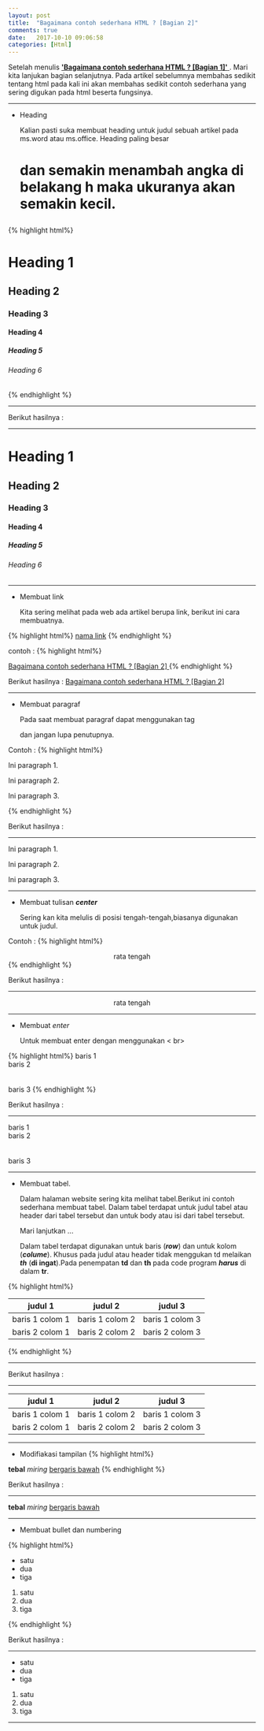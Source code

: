 ```yaml
---
layout: post
title:  "Bagaimana contoh sederhana HTML ? [Bagian 2]"
comments: true
date:   2017-10-10 09:06:58
categories: [Html]
---
```

Setelah menulis [**'Bagaimana contoh sederhana HTML ? [Bagian 1]'** ](https://kurtakon.com/html/2017/10/10/artikel-1.html) . Mari kita lanjukan bagian selanjutnya. 
Pada artikel sebelumnya membahas sedikit tentang html pada kali ini akan membahas sedikit contoh sederhana yang sering digukan pada html beserta fungsinya.

---

- Heading

    Kalian pasti suka membuat heading untuk judul sebuah artikel pada ms.word atau ms.office. Heading paling besar <h1> dan semakin menambah angka di belakang **h** maka ukuranya akan semakin kecil.

{% highlight html%}
<h1>Heading 1</h1>
<h2>Heading 2</h2>
<h3>Heading 3</h3>
<h4>Heading 4</h4>
<h5>Heading 5</h5>
<h6>Heading 6</h6>
{% endhighlight %}

---
  Berikut hasilnya : 

---

<h1>Heading 1</h1>
<h2>Heading 2</h2>
<h3>Heading 3</h3>
<h4>Heading 4</h4>
<h5>Heading 5</h5>
<h6>Heading 6</h6>

---

- Membuat link

    Kita sering melihat pada web ada artikel berupa link, berikut ini cara membuatnya.

{% highlight html%}
<a href=" alamat_link"> nama link</a>
{% endhighlight %}

contoh : 
{% highlight html%}

<a href="https://kurtakon.com/html/2017/10/10/artikel-2.html">Bagaimana contoh sederhana HTML ? [Bagian 2] </a>
{% endhighlight %}

  Berikut hasilnya : <a href="https://kurtakon.com/html/2017/10/10/artikel-2.html">Bagaimana contoh sederhana HTML ? [Bagian 2] </a>

---

- Membuat paragraf

    Pada saat membuat paragraf dapat menggunakan tag <p>  dan jangan lupa penutupnya. 

Contoh :
{% highlight html%}
<p>Ini  paragraph 1.</p>
<p>Ini  paragraph 2.</p>
<p>Ini  paragraph 3.</p>
{% endhighlight %}

 Berikut hasilnya : 

---

<p>Ini  paragraph 1.</p>
<p>Ini  paragraph 2.</p>
<p>Ini  paragraph 3.</p>

---

- Membuat tulisan ***center***

    Sering kan kita melulis di posisi tengah-tengah,biasanya digunakan untuk judul.

Contoh :
{% highlight html%}
<center> rata tengah</center>
{% endhighlight %}

 Berikut hasilnya : 

--- 

<center> rata tengah</center>

---

- Membuat *enter*
    
    Untuk membuat enter dengan menggunakan < br>


{% highlight html%}
baris 1 <br> baris 2 <br> <br><br> baris 3
{% endhighlight %}

Berikut hasilnya : 

---

baris 1 <br> baris 2 <br> <br><br> baris 3

---

 - Membuat tabel.

     Dalam halaman website sering kita melihat tabel.Berikut ini contoh sederhana membuat tabel. Dalam tabel terdapat <thead> untuk judul tabel atau header dari tabel tersebut dan <tbody> untuk body atau isi dari tabel tersebut.
     
     Mari lanjutkan ...

     Dalam tabel terdapat <tr> digunakan untuk baris (***row***) dan <td> untuk kolom (***colume***). Khusus pada judul atau header tidak menggukan td melaikan ***th***  (**di ingat**).Pada penempatan **td** dan **th** pada code program  ***harus*** di dalam **tr**.
 
{% highlight html%}
<table>
<thead>
    <tr>
        <th>judul 1</th>
        <th>judul 2</th>
        <th>judul 3</th>
    </tr>
</thead>
<tbody>
    <tr>
        <td>baris 1 colom 1</td>
        <td>baris 1 colom 2</td>
        <td>baris 1 colom 3</td>
    </tr>
    <tr>
        <td>baris 2 colom 1</td>
        <td>baris 2 colom 2</td>
        <td>baris 2 colom 3</td>
    </tr>
</tbody>

</table>
{% endhighlight %}

---
 
 Berikut hasilnya : 

---
<table>
<thead>
    <tr>
        <th>judul 1</th>
        <th>judul 2</th>
        <th>judul 3</th>
    </tr>
</thead>
<tbody>
    <tr>
        <td>baris 1 colom 1</td>
        <td>baris 1 colom 2</td>
        <td>baris 1 colom 3</td>
    </tr>
    <tr>
        <td>baris 2 colom 1</td>
        <td>baris 2 colom 2</td>
        <td>baris 2 colom 3</td>
    </tr>
</tbody>

</table>

---

- Modifiakasi tampilan
{% highlight html%}

<b> tebal</b>
<i> miring</i>
<u> bergaris bawah</u>
{% endhighlight %}

Berikut hasilnya : 

---
<b> tebal</b>
<i> miring</i>
<u> bergaris bawah</u>

---

- Membuat bullet dan numbering

{% highlight html%}

<ul>
    <li> satu</li>
    <li> dua </li>
    <li> tiga </li>
</ul>

<ol>
<li>satu</li>
<li>dua</li>
<li>tiga</li>
</ol>
{% endhighlight %}

Berikut hasilnya : 

---

<ul>
    <li> satu</li>
    <li> dua </li>
    <li> tiga </li>
</ul>

<ol>
<li>satu</li>
<li>dua</li>
<li>tiga</li>
</ol>

---

